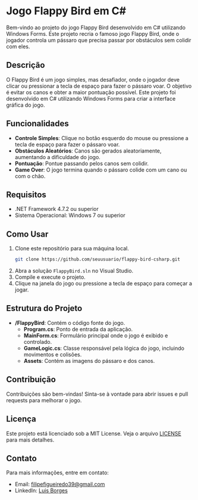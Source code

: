 # Jogo Flappy Bird em C#

Bem-vindo ao projeto do jogo Flappy Bird desenvolvido em C# utilizando Windows Forms. Este projeto recria o famoso jogo Flappy Bird, onde o jogador controla um pássaro que precisa passar por obstáculos sem colidir com eles.

## Descrição

O Flappy Bird é um jogo simples, mas desafiador, onde o jogador deve clicar ou pressionar a tecla de espaço para fazer o pássaro voar. O objetivo é evitar os canos e obter a maior pontuação possível. Este projeto foi desenvolvido em C# utilizando Windows Forms para criar a interface gráfica do jogo.

## Funcionalidades

- **Controle Simples**: Clique no botão esquerdo do mouse ou pressione a tecla de espaço para fazer o pássaro voar.
- **Obstáculos Aleatórios**: Canos são gerados aleatoriamente, aumentando a dificuldade do jogo.
- **Pontuação**: Pontue passando pelos canos sem colidir.
- **Game Over**: O jogo termina quando o pássaro colide com um cano ou com o chão.

## Requisitos

- .NET Framework 4.7.2 ou superior
- Sistema Operacional: Windows 7 ou superior

## Como Usar

1. Clone este repositório para sua máquina local.
    ```bash
    git clone https://github.com/seuusuario/flappy-bird-csharp.git
    ```
2. Abra a solução `FlappyBird.sln` no Visual Studio.
3. Compile e execute o projeto.
4. Clique na janela do jogo ou pressione a tecla de espaço para começar a jogar.

## Estrutura do Projeto

- **/FlappyBird**: Contém o código fonte do jogo.
  - **Program.cs**: Ponto de entrada da aplicação.
  - **MainForm.cs**: Formulário principal onde o jogo é exibido e controlado.
  - **GameLogic.cs**: Classe responsável pela lógica do jogo, incluindo movimentos e colisões.
  - **Assets**: Contém as imagens do pássaro e dos canos.

## Contribuição

Contribuições são bem-vindas! Sinta-se à vontade para abrir issues e pull requests para melhorar o jogo.

## Licença

Este projeto está licenciado sob a MIT License. Veja o arquivo [LICENSE](LICENSE) para mais detalhes.

## Contato

Para mais informações, entre em contato:

- Email: filipefigueiredo39@gmail.com
- LinkedIn: [Luis Borges](https://www.linkedin.com/in/luis-figueiredo-232897258)

